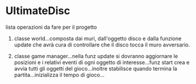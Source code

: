 UltimateDisc
============

lista operazioni da fare per il progetto

1. classe world...composta dai muri, dall'oggetto disco e dalla funzione update che avrà cura di controllare che il disco tocca il muro avversario.

2. classe game manager...nella funz update si dovranno aggiornare le posizioni e i relativi eventi di ogni oggetto di interesse...funz start crea e avvia tutti gli oggetti del gioco...inoltre stabilisce quando termina la partita...inizializza il tempo di gioco...


